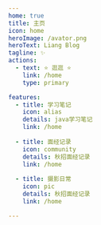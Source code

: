 ```yaml
---
home: true
title: 主页
icon: home
heroImage: /avator.png
heroText: Liang Blog
tagline: ✨
actions:
  - text: ⭐️ 逛逛 ⭐️
    link: /home
    type: primary

features:
  - title: 学习笔记
    icon: alias
    details: java学习笔记
    link: /home
    
  - title: 面经记录
    icon: community
    details: 秋招面经记录
    link: /home
    
  - title: 摄影日常
    icon: pic
    details: 秋招面经记录
    link: /home

---
```


